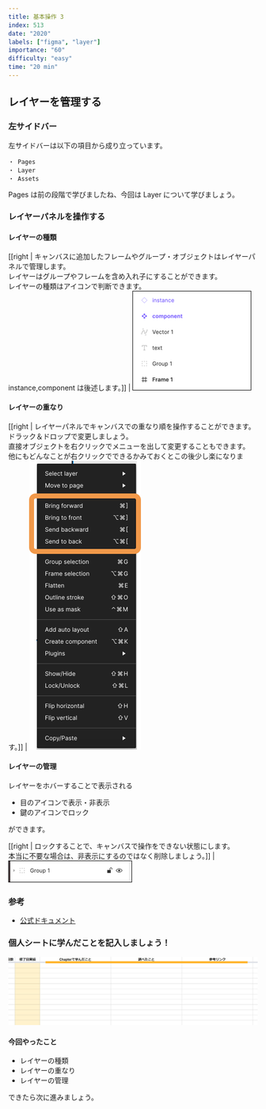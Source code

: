 ```yaml
---
title: 基本操作 3
index: 513
date: "2020"
labels: ["figma", "layer"]
importance: "60"
difficulty: "easy"
time: "20 min"
---
```


## レイヤーを管理する

### 左サイドバー

左サイドバーは以下の項目から成り立っています。

```
・ Pages
・ Layer
・ Assets
```

Pages は前の段階で学びましたね、今回は Layer について学びましょう。

### レイヤーパネルを操作する

#### レイヤーの種類

[[right | キャンバスに追加したフレームやグループ・オブジェクトはレイヤーパネルで管理します。<br/>レイヤーはグループやフレームを含め入れ子にすることができます。<br/>レイヤーの種類はアイコンで判断できます。<br/>instance,component は後述します。]]
| ![layer](./img/layer.png)

#### レイヤーの重なり

[[right | レイヤーパネルでキャンバスでの重なり順を操作することができます。<br/>ドラック＆ドロップで変更しましょう。<br/>直接オブジェクトを右クリックでメニューを出して変更することもできます。<br/>他にもどんなことが右クリックでできるかみておくとこの後少し楽になります。]]
| ![bring-send](./img/bring-send.png)

#### レイヤーの管理

レイヤーをホバーすることで表示される

- 目のアイコンで表示・非表示
- 鍵のアイコンでロック

ができます。

[[right | ロックすることで、キャンバスで操作をできない状態にします。<br/>本当に不要な場合は、非表示にするのではなく削除しましょう。]]
| ![hover](./img/hover.png)

### 参考

- [公式ドキュメント](https://help.figma.com/hc/en-us/articles/360039831974-View-layers-and-assets-in-the-Layers-Panel)

### 個人シートに学んだことを記入しましょう！

![sheet](../../assets/sheet.png)

#### 今回やったこと

- レイヤーの種類
- レイヤーの重なり
- レイヤーの管理

できたら次に進みましょう。
